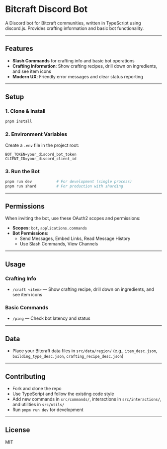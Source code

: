 # Bitcraft Discord Bot

A Discord bot for Bitcraft communities, written in TypeScript using discord.js. Provides crafting information and basic bot functionality.

---

## Features
- **Slash Commands** for crafting info and basic bot operations
- **Crafting Information**: Show crafting recipes, drill down on ingredients, and see item icons
- **Modern UX**: Friendly error messages and clear status reporting

---

## Setup

### 1. Clone & Install
```sh
pnpm install
```

### 2. Environment Variables
Create a `.env` file in the project root:
```
BOT_TOKEN=your_discord_bot_token
CLIENT_ID=your_discord_client_id
```

### 3. Run the Bot
```sh
pnpm run dev           # For development (single process)
pnpm run shard         # For production with sharding
```

---

## Permissions
When inviting the bot, use these OAuth2 scopes and permissions:
- **Scopes:** `bot`, `applications.commands`
- **Bot Permissions:**
  - Send Messages, Embed Links, Read Message History
  - Use Slash Commands, View Channels

---

## Usage

### **Crafting Info**
- `/craft <item>` — Show crafting recipe, drill down on ingredients, and see item icons

### **Basic Commands**
- `/ping` — Check bot latency and status

---

## Data
- Place your Bitcraft data files in `src/data/region/` (e.g., `item_desc.json`, `building_type_desc.json`, `crafting_recipe_desc.json`)

---

## Contributing
- Fork and clone the repo
- Use TypeScript and follow the existing code style
- Add new commands in `src/commands/`, interactions in `src/interactions/`, and utilities in `src/utils/`
- Run `pnpm run dev` for development

---

## License
MIT 